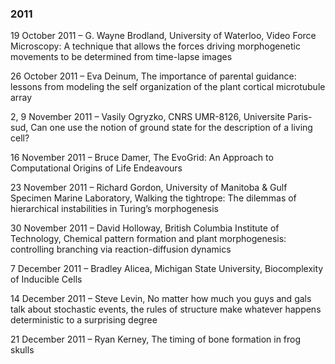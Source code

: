 ### 2011  
19 October 2011 – G. Wayne Brodland, University of Waterloo, Video Force Microscopy: A technique that allows the forces driving morphogenetic movements to be determined from time-lapse images

26 October 2011 – Eva Deinum, The importance of parental guidance: lessons from modeling the self organization of the plant cortical microtubule array

2, 9 November 2011 – Vasily Ogryzko, CNRS UMR-8126, Universite Paris-sud, Can one use the notion of ground state for the description of a living cell?

16 November 2011 – Bruce Damer, The EvoGrid: An Approach to Computational Origins of Life Endeavours

23 November 2011 – Richard Gordon, University of Manitoba & Gulf Specimen Marine Laboratory, Walking the tightrope: The dilemmas of hierarchical instabilities in Turing’s morphogenesis

30 November 2011 – David Holloway, British Columbia Institute of Technology, Chemical pattern formation and plant morphogenesis: controlling branching via reaction-diffusion dynamics

7 December 2011 – Bradley Alicea, Michigan State University, Biocomplexity of Inducible Cells

14 December 2011 – Steve Levin, No matter how much you guys and gals talk about stochastic events, the rules of structure make whatever happens deterministic to a surprising degree

21 December 2011 – Ryan Kerney, The timing of bone formation in frog skulls  
